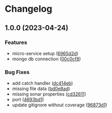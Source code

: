 # Changelog

## 1.0.0 (2023-04-24)


### Features

* micro-service setup ([6965d2d](https://github.com/TrackER-Corporation/tracker-users-service/commit/6965d2d0ac100c4d756fcafc88aef4a3edbd725d))
* mongo db connection ([00c0cf8](https://github.com/TrackER-Corporation/tracker-users-service/commit/00c0cf8a68bec684e37f9e18c680c30cd0fb1b68))


### Bug Fixes

* add catch handler ([dc414eb](https://github.com/TrackER-Corporation/tracker-users-service/commit/dc414eb9daf3a6064162c5a49da7f2e3daef78bb))
* missing file data ([bd0e8ad](https://github.com/TrackER-Corporation/tracker-users-service/commit/bd0e8ad51837bdfa1c57a8044c24e1b47e87f415))
* missing sonar properties ([cd32611](https://github.com/TrackER-Corporation/tracker-users-service/commit/cd3261126969431764ec905eb3e4075bf7082949))
* port ([4693bd1](https://github.com/TrackER-Corporation/tracker-users-service/commit/4693bd1293050fb60330a36d827610ad227259ca))
* update gitignore without coverage ([96873d1](https://github.com/TrackER-Corporation/tracker-users-service/commit/96873d15e6b791849707e345ee8837db225be8eb))
